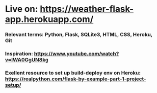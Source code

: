 # Live on: https://weather-flask-app.herokuapp.com/

### Relevant terms: Python, Flask, SQLite3, HTML, CSS, Heroku, Git

### Inspiration: https://www.youtube.com/watch?v=lWA0GgUN8kg
### Exellent resource to set up build-deploy env on Heroku: https://realpython.com/flask-by-example-part-1-project-setup/
